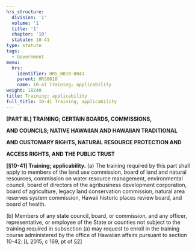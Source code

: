 ```yaml
---
hrs_structure:
  division: '1'
  volume: '1'
  title: '1'
  chapter: '10'
  statute: 10-41
type: statute
tags:
  - Government
menu:
  hrs:
    identifier: HRS_0010-0041
    parent: HRS0010
    name: 10-41 Training; applicability
weight: 18240
title: Training; applicability
full_title: 10-41 Training; applicability
---
```

**[PART III.] TRAINING; CERTAIN BOARDS, COMMISSIONS,**

**AND COUNCILS; NATIVE HAWAIIAN AND HAWAIIAN TRADITIONAL**

**AND CUSTOMARY RIGHTS, NATURAL RESOURCE PROTECTION AND**

**ACCESS RIGHTS, AND THE PUBLIC TRUST**

**[§10-41] Training; applicability.** (a) The training required by this part shall apply to members of the land use commission, board of land and natural resources, commission on water resource management, environmental council, board of directors of the agribusiness development corporation, board of agriculture, legacy land conservation commission, natural area reserves system commission, Hawaii historic places review board, and board of health.

(b) Members of any state council, board, or commission, and any officer, representative, or employee of the State or counties not subject to the training required in subsection (a) may request to enroll in the training course administered by the office of Hawaiian affairs pursuant to section 10-42\. [L 2015, c 169, pt of §2]